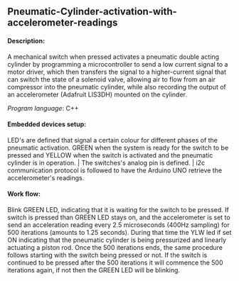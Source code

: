
## Pneumatic-Cylinder-activation-with-accelerometer-readings
#### Description:
A mechanical switch when pressed activates a pneumatic double acting cylinder by programming a microcontroller to send a low current signal to a motor driver, which then transfers the signal to a higher-current signal that can switch the state of a solenoid valve, allowing air to flow from an air compressor into the pneumatic cylinder, while also recording the output of an accelerometer (Adafruit LIS3DH) mounted on the cylinder.

_Program language_: C++

#### Embedded devices setup:
LED's are defined that signal a certain colour for different phases of the pneumatic activation. GREEN when the system is ready for the switch to be pressed and YELLOW when the switch is activated and the pneumatic cylinder is in operation. | The switches's analog pin is defined. | i2c communication protocol is followed to have the Arduino UNO retrieve the accelerometer's readings.

#### Work flow:
Blink GREEN LED, indicating that it is waiting for the switch to be pressed. If switch is pressed than GREEN LED stays on, and the accelerometer is set to send an acceleration reading every 2.5 microseconds (400Hz sampling) for 500 iterations (amounts to 1.25 seconds). During that time the YLW led if set ON indicating that the pneumatic cylinder is being pressurized and linearly actuating a piston rod. Once the 500 iterations ends, the same procedure follows starting with the switch being pressed or not. If the switch is continued to be pressed after the 500 iterations it will commence the 500 iterations again, if not then the GREEN LED will be blinking. 
